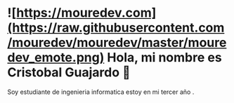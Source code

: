 # ![https://mouredev.com](https://raw.githubusercontent.com/mouredev/mouredev/master/mouredev_emote.png) Hola, mi nombre es Cristobal Guajardo 👋

Soy estudiante de ingenieria informatica estoy en mi tercer año .

